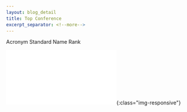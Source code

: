 ```yaml
---
layout: blog_detail
title: Top Conference
excerpt_separator: <!--more-->
---
```

Acronym Standard Name   Rank
<!--more-->
![CCF推荐会议目录](/texts/2015ccfmulu.pdf){:class="img-responsive"}